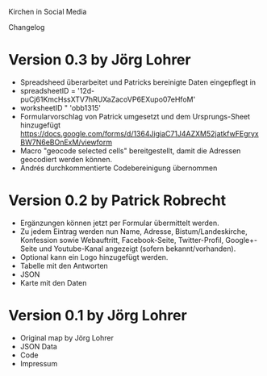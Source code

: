 
Kirchen in Social Media

Changelog

# Version 0.3 by Jörg Lohrer
* Spreadsheed überarbeitet und Patricks bereinigte Daten eingepflegt in
 *  spreadsheetID = '12d-puCj61KmcHssXTV7hRUXaZacoVP6EXupo07eHfoM'
 *  worksheetID " 'obb1315'
* Formularvorschlag von Patrick umgesetzt und dem Ursprungs-Sheet hinzugefügt https://docs.google.com/forms/d/1364JigiaC71J4AZXM52jatkfwFEgryxBW7N6eBOnExM/viewform
* Macro "geocode selected cells" bereitgestellt, damit die Adressen geocodiert werden können.
* Andrés durchkommentierte Codebereinigung übernommen

# Version 0.2 by Patrick Robrecht

* Ergänzungen können jetzt per Formular übermittelt werden.
* Zu jedem Eintrag werden nun Name, Adresse, Bistum/Landeskirche, Konfession sowie Webauftritt, Facebook-Seite, Twitter-Profil, Google+-Seite und Youtube-Kanal angezeigt (sofern bekannt/vorhanden).
* Optional kann ein Logo hinzugefügt werden.
* Tabelle mit den Antworten
* JSON
* Karte mit den Daten

# Version 0.1 by Jörg Lohrer
* Original map by Jörg Lohrer
* JSON Data
* Code
* Impressum


